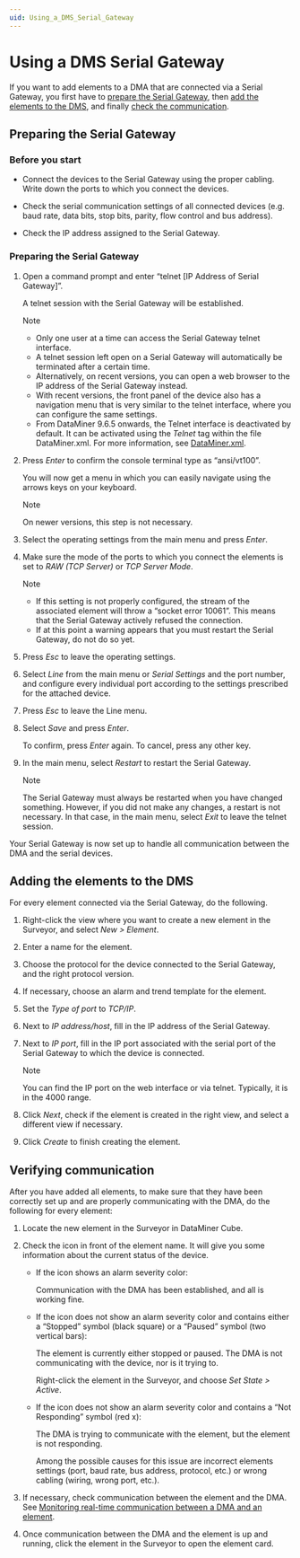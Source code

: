 ```yaml
---
uid: Using_a_DMS_Serial_Gateway
---
```


# Using a DMS Serial Gateway

If you want to add elements to a DMA that are connected via a Serial Gateway, you first have to [prepare the Serial Gateway](#preparing-the-serial-gateway), then [add the elements to the DMS](#adding-the-elements-to-the-dms), and finally [check the communication](#verifying-communication).

## Preparing the Serial Gateway

### Before you start

- Connect the devices to the Serial Gateway using the proper cabling. Write down the ports to which you connect the devices.

- Check the serial communication settings of all connected devices (e.g. baud rate, data bits, stop bits, parity, flow control and bus address).

- Check the IP address assigned to the Serial Gateway.

### Preparing the Serial Gateway

1. Open a command prompt and enter “telnet \[IP Address of Serial Gateway\]”.

   A telnet session with the Serial Gateway will be established.

   > [!NOTE]
   >
   > - Only one user at a time can access the Serial Gateway telnet interface.
   > - A telnet session left open on a Serial Gateway will automatically be terminated after a certain time.
   > - Alternatively, on recent versions, you can open a web browser to the IP address of the Serial Gateway instead.
   > - With recent versions, the front panel of the device also has a navigation menu that is very similar to the telnet interface, where you can configure the same settings.
   > - From DataMiner 9.6.5 onwards, the Telnet interface is deactivated by default. It can be activated using the *Telnet* tag within the file DataMiner.xml. For more information, see [DataMiner.xml](xref:DataMiner_xml#dataminerxml).

1. Press *Enter* to confirm the console terminal type as “ansi/vt100”.

   You will now get a menu in which you can easily navigate using the arrows keys on your keyboard.

   > [!NOTE]
   > On newer versions, this step is not necessary.

1. Select the operating settings from the main menu and press *Enter*.

1. Make sure the mode of the ports to which you connect the elements is set to *RAW (TCP Server)* or *TCP Server Mode*.

   > [!NOTE]
   >
   > - If this setting is not properly configured, the stream of the associated element will throw a “socket error 10061”. This means that the Serial Gateway actively refused the connection.
   > - If at this point a warning appears that you must restart the Serial Gateway, do not do so yet.

1. Press *Esc* to leave the operating settings.

1. Select *Line* from the main menu or *Serial Settings* and the port number, and configure every individual port according to the settings prescribed for the attached device.

1. Press *Esc* to leave the Line menu.

1. Select *Save* and press *Enter*.

   To confirm, press *Enter* again. To cancel, press any other key.

1. In the main menu, select *Restart* to restart the Serial Gateway.

   > [!NOTE]
   > The Serial Gateway must always be restarted when you have changed something. However, if you did not make any changes, a restart is not necessary. In that case, in the main menu, select *Exit* to leave the telnet session.

Your Serial Gateway is now set up to handle all communication between the DMA and the serial devices.

## Adding the elements to the DMS

For every element connected via the Serial Gateway, do the following.

1. Right-click the view where you want to create a new element in the Surveyor, and select *New \> Element*.

1. Enter a name for the element.

1. Choose the protocol for the device connected to the Serial Gateway, and the right protocol version.

1. If necessary, choose an alarm and trend template for the element.

1. Set the *Type of port* to *TCP/IP*.

1. Next to *IP address/host*, fill in the IP address of the Serial Gateway.

1. Next to *IP port*, fill in the IP port associated with the serial port of the Serial Gateway to which the device is connected.

   > [!NOTE]
   > You can find the IP port on the web interface or via telnet. Typically, it is in the 4000 range.

1. Click *Next*, check if the element is created in the right view, and select a different view if necessary.

1. Click *Create* to finish creating the element.

## Verifying communication

After you have added all elements, to make sure that they have been correctly set up and are properly communicating with the DMA, do the following for every element:

1. Locate the new element in the Surveyor in DataMiner Cube.

1. Check the icon in front of the element name. It will give you some information about the current status of the device.

   - If the icon shows an alarm severity color:

     Communication with the DMA has been established, and all is working fine.

   - If the icon does not show an alarm severity color and contains either a “Stopped” symbol (black square) or a “Paused” symbol (two vertical bars):

     The element is currently either stopped or paused. The DMA is not communicating with the device, nor is it trying to.

     Right-click the element in the Surveyor, and choose *Set State \> Active*.

   - If the icon does not show an alarm severity color and contains a “Not Responding” symbol (red x):

     The DMA is trying to communicate with the element, but the element is not responding.

     Among the possible causes for this issue are incorrect elements settings (port, baud rate, bus address, protocol, etc.) or wrong cabling (wiring, wrong port, etc.).

1. If necessary, check communication between the element and the DMA. See [Monitoring real-time communication between a DMA and an element](xref:Monitoring_real-time_communication_between_a_DMA_and_an_element#monitoring-real-time-communication-between-a-dma-and-an-element).

1. Once communication between the DMA and the element is up and running, click the element in the Surveyor to open the element card.
